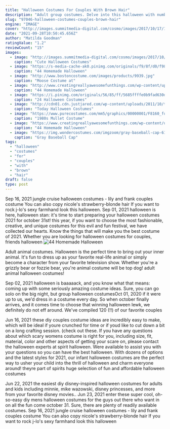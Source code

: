 ```yaml
---
title: "Halloween Costumes For Couples With Brown Hair"
description: "Adult group costumes. Delve into this halloween with numbers on your side when you and your friends coordinate a group costume theme. If you all just can't stop talking and speculating about the end of marvel's infinity war, hit the halloween"
slug: "97046-halloween-costumes-couples-brown-hair"
engine: "IMAGE"
cover: "http://images.summitmedia-digital.com/cosmo/images/2017/10/17/1200-6-cute-couple-costumes-2-1508208854.jpg"
date: "2021-09-28T10:50:45.656Z"
author: "Matilda Goodman"
ratingValue: "1.2"
reviewCount: "15"
images:
  - image: "http://images.summitmedia-digital.com/cosmo/images/2017/10/17/1200-6-cute-couple-costumes-2-1508208854.jpg"
    caption: "Cute Halloween Costumes"
  - image: "https://s-media-cache-ak0.pinimg.com/originals/f9/8f/d0/f98fd0301fc0356af207421a94ddab9e.jpg"
    caption: "44 Homemade Halloween"
  - image: "http://www.bostoncostume.com/images/products/9939.jpg"
    caption: "Moose Costume at"
  - image: "http://www.creatingreallyawesomefunthings.com/wp-content/uploads/2014/11/Tourist.jpg"
    caption: "44 Homemade Halloween"
  - image: "https://i.pinimg.com/originals/56/85/ff/5685ffffe0b9fad630d829cc4724203b.jpg"
    caption: "24 Halloween Costumes"
  - image: "http://cdn01.cdn.justjared.com/wp-content/uploads/2011/10/today-halloween/today-show-halloween-kate-middleton-pippa-prince-william-04.jpg"
    caption: "Today Halloween Costumes"
  - image: "https://www.purecostumes.com/mm5/graphics/00000001/F8160_full_1.jpg"
    caption: "1980s Mullet Costume"
  - image: "https://www.creatingreallyawesomefunthings.com/wp-content/uploads/2014/10/f98fd0301fc0356af207421a94ddab9e.jpg"
    caption: "44 Homemade Halloween"
  - image: "https://img.wondercostumes.com/imgzoom/gray-baseball-cap-61320.jpg"
    caption: "Gray Baseball Cap"
tags:
  - "halloween"
  - "costumes"
  - "for"
  - "couples"
  - "with"
  - "brown"
  - "hair"
draft: false
type: post
---
```


Sep 16, 2021 jungle cruise halloween costumes - lily and frank couples costume  You can also copy nicole's strawberry-blonde hair If you want to rock j-lo's sexy farmhand look this halloween. Sep 01, 2021 halloween is here, halloween stan: it's time to start preparing your halloween costumes 2021 for october 31st! this year, if you want to choose the most fashionable, creative, and unique costumes for this evil and fun festival, we have collected our hearts. Know the things that will make you the best costume of 2021. Whether you are looking for halloween costumes for couples, friends halloween
![44 Homemade Halloween](https://www.creatingreallyawesomefunthings.com/wp-content/uploads/2014/10/f98fd0301fc0356af207421a94ddab9e.jpg "44 Homemade Halloween")

Adult animal costumes. Halloween is the perfect time to bring out your inner animal. It&#39;s fun to dress up as your favorite real-life animal or simply become a character from your favorite television show. Whether you&#39;re a grizzly bear or fozzie bear, you&#39;re animal costume will be top dog! adult animal halloween costumes!
<!--inArticleAds-->

<!--galleryOne-->

Sep 02, 2021 halloween is baaaaack, and you know what that means: coming up with some seriously amazing costume ideas. Sure, you can go solo on the big night, but group halloween costumesOct 01, 2020 if it were up to us, we'd dress in a costume every day. So when october finally arrives, and it comes time to choose that winning halloween lewk, we definitely do not eff around. We've compiled 120 (!!) of our favorite couples
<!--inArticleAds-->

<!--galleryTwo-->

Jun 16, 2021 these diy couples costume ideas are incredibly easy to make, which will be ideal if youre crunched for time or if youd like to cut down a bit on a long crafting session. (check out these. If you have any questions about which scary womens costume is right for you, including size, fit, material, color and other aspects of getting your scare on, please contact the halloween experts at spirit halloween. Were available to assist you with your questions so you can have the best halloween. With dozens of options and the latest styles for 2021, our infant halloween costumes are the perfect way to usher your child into the thrill of halloween and charm everyone around! theyre part of spirits huge selection of fun and affordable halloween costumes
<!--galleryThree-->

Jun 22, 2021 the easiest diy disney-inspired halloween costumes for adults and kids including minnie, mike wazowski, disney princesses, and more from your favorite disney movies.. Jun 23, 2021 enter these super cool, oh-so-easy diy mens halloween costumes for the guys out there who want in on all the fun come october 31. Sure, there are plenty of readily available costumes. Sep 16, 2021 jungle cruise halloween costumes - lily and frank couples costume  You can also copy nicole's strawberry-blonde hair If you want to rock j-lo's sexy farmhand look this halloween